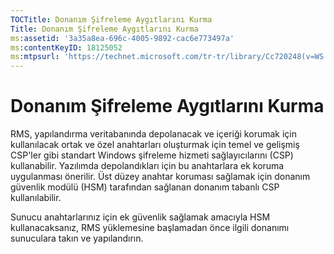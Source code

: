 ```yaml
---
TOCTitle: Donanım Şifreleme Aygıtlarını Kurma
Title: Donanım Şifreleme Aygıtlarını Kurma
ms:assetid: '3a35a8ea-696c-4005-9892-cac6e773497a'
ms:contentKeyID: 18125052
ms:mtpsurl: 'https://technet.microsoft.com/tr-tr/library/Cc720248(v=WS.10)'
---
```


Donanım Şifreleme Aygıtlarını Kurma
===================================

RMS, yapılandırma veritabanında depolanacak ve içeriği korumak için kullanılacak ortak ve özel anahtarları oluşturmak için temel ve gelişmiş CSP'ler gibi standart Windows şifreleme hizmeti sağlayıcılarını (CSP) kullanabilir. Yazılımda depolandıkları için bu anahtarlara ek koruma uygulanması önerilir. Üst düzey anahtar koruması sağlamak için donanım güvenlik modülü (HSM) tarafından sağlanan donanım tabanlı CSP kullanılabilir.

Sunucu anahtarlarınız için ek güvenlik sağlamak amacıyla HSM kullanacaksanız, RMS yüklemesine başlamadan önce ilgili donanımı sunuculara takın ve yapılandırın.
